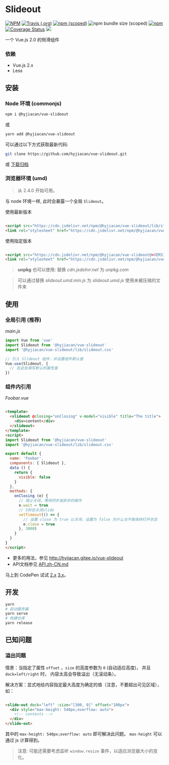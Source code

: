 # Slideout

[![NPM](https://img.shields.io/npm/l/@hyjiacan/vue-slideout?style=flat-square)](https://github.com/hyjiacan/vue-slideout/blob/master/LICENSE)
[![Travis (.org)](https://img.shields.io/travis/hyjiacan/vue-slideout?style=flat-square)](https://www.travis-ci.org/hyjiacan/vue-slideout)
[![npm (scoped)](https://img.shields.io/npm/v/@hyjiacan/vue-slideout?style=flat-square)](https://www.npmjs.com/package/@hyjiacan/vue-slideout)
![npm bundle size (scoped)](https://img.shields.io/bundlephobia/min/@hyjiacan/vue-slideout?style=flat-square)
[![npm](https://img.shields.io/npm/dm/@hyjiacan/vue-slideout?style=flat-square)](https://npmcharts.com/compare/@hyjiacan/vue-slideout?minimal=true)
[![Coverage Status](https://coveralls.io/repos/github/hyjiacan/vue-slideout/badge.svg?branch=master)](https://coveralls.io/github/hyjiacan/vue-slideout?branch=master)
[![](https://data.jsdelivr.com/v1/package/npm/@hyjiacan/vue-slideout/badge)](https://www.jsdelivr.com/package/npm/@hyjiacan/vue-slideout)

一个 Vue.js 2.0 的侧滑组件

### 依赖

- Vue.js 2.x
- Less

## 安装

### Node 环境 (commonjs)

```bash
npm i @hyjiacan/vue-slideout
```

或

```bash
yarn add @hyjiacan/vue-slideout
```

可以通过以下方式获取最新代码:

```bash
git clone https://github.com/hyjiacan/vue-slideout.git
```

或 [下载归档](https://github.com/hyjiacan/vue-slideout/archive/master.zip)

### 浏览器环境 (umd)

> 从 2.4.0 开始可用。

与 node 环境一样, 此时会暴露一个全局 `Slideout`。

使用最新版本

```html

<script src="https://cdn.jsdelivr.net/npm/@hyjiacan/vue-slideout/lib/slideout.umd.min.js"></script>
<link rel="stylesheet" href="https://cdn.jsdelivr.net/npm/@hyjiacan/vue-slideout/lib/slideout.css"/>
```

使用指定版本

```html

<script src="https://cdn.jsdelivr.net/npm/@hyjiacan/vue-slideout@<VERSION>/lib/slideout.umd.min.js"></script>
<link rel="stylesheet" href="https://cdn.jsdelivr.net/npm/@hyjiacan/vue-slideout@<VERSION>/lib/slideout.css"/>
```

> **unpkg** 也可以使用: 替换 *cdn.jsdelivr.net* 为 *unpkg.com*

> 可以通过替换 *slideout.umd.min.js* 为 *slideout.umd.js* 使用未被压缩的文件来

## 使用

### 全局引用 (推荐)

*main.js*

```javascript
import Vue from 'vue'
import Slideout from '@hyjiacan/vue-slideout'
import '@hyjiacan/vue-slideout/lib/slideout.css'

// 引入 Slideout 组件，并设置组件默认值
Vue.use(Slideout, {
  // 在此处填写默认的属性值
})
```

### 组件内引用

*Foobar.vue*

```html

<template>
  <slideout @closing="onClosing" v-model="visible" title="The title">
    <div>content</div>
  </slideout>
</template>
<script>
import Slideout from '@hyjiacan/vue-slideout'
import '@hyjiacan/vue-slideout/lib/slideout.css'

export default {
  name: 'Foobar',
  components: { Slideout },
  data () {
    return {
      visible: false
    }
  },
  methods: {
    onClosing (e) {
      // 阻止关闭，等待同步或异步的操作
      e.wait = true
      // 3秒后关闭slide
      setTimeout(() => {
        // 设置 close 为 true 以关闭，设置为 false 为什么也不做保持打开状态
        e.close = true
      }, 3000)
    }
  }
}
</script>
```

- 更多的用法，参见 http://hyjiacan.gitee.io/vue-slideout
- API文档参见 [API.zh-CN.md](./API.zh-CN.md)

马上到 CodePen 试试 [2.x](https://codepen.io/hyjiacan/pen/YzGVRvR) [3.x](https://codepen.io/hyjiacan/pen/LYRZONE)。

## 开发

```bash
yarn
# 启动服务器
yarn serve
# 构建仓库
yarn release
```

## 已知问题

### 溢出问题

情景：当指定了属性 `offset` ，`size` 的高度参数为 `0` (自动适应高度)， 并且 `dock=left/right` 时， 内容太高会导致溢出（无滚动条）。

解决方案：显式地给内容指定最大高度为确定的值（注意，不要超出可见区域），如：

```html

<slide-out dock="left" :size="[300, 0]" offset="100px">
  <div style="max-height: 540px;overflow: auto">
    <!-- contents -->
  </div>
</slide-out>
```

其中的 `max-height: 540px;overflow: auto` 即可解决此问题。
`max-height` 可以通过 js 计算得到。

> 注意: 可能还需要考虑监听 `window.resize` 事件，以适应浏览器大小的变化。
